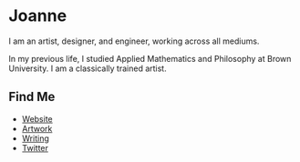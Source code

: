 # Joanne
I am an artist, designer, and engineer, working across all mediums. 

In my previous life, I studied Applied Mathematics and Philosophy at Brown University. I am a classically trained artist. 
## Find Me
- <a href="https://limjungyoon.com/">Website</a>
- <a href="https://limjungyoon.com/art.html">Artwork</a>
- <a href="https://jungyoonlim.substack.com/">Writing</a>
- <a href="https://twitter.com/jungyoonlim">Twitter</a>
